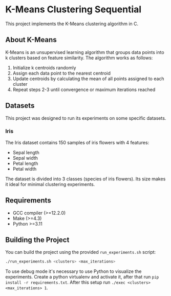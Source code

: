 # K-Means Clustering Sequential

This project implements the K-Means clustering algorithm in C.

## About K-Means

K-Means is an unsupervised learning algorithm that groups data points into k clusters
based on feature similarity. The algorithm works as follows:

1. Initialize k centroids randomly
2. Assign each data point to the nearest centroid
3. Update centroids by calculating the mean of all points assigned to each cluster
4. Repeat steps 2-3 until convergence or maximum iterations reached

## Datasets

This project was designed to run its experiments on some specific datasets.

### Iris

The Iris dataset contains 150 samples of iris flowers with 4 features:

- Sepal length
- Sepal width
- Petal length
- Petal width

The dataset is divided into 3 classes (species of iris flowers). Its size makes it ideal
for minimal clustering experiments.

## Requirements

- GCC compiler (>=12.2.0)
- Make (>=4.3)
- Python >=3.11

## Building the Project

You can build the project using the provided `run_experiments.sh` script:

```bash
./run_experiments.sh <clusters> <max_iterations>
```

To use debug mode it's necessary to use Python to visualize the experiments. Create a
python virtualenv and activate it, after that run `pip install -r requirements.txt`.
After this setup run `./exec <clusters> <max_iterations> 1`.
